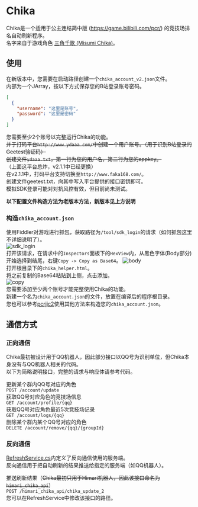 # Chika
Chika是一个适用于公主连结简中版 (https://game.bilibili.com/pcr/) 的竞技场排名自动刷新程序。  
名字来自于游戏角色 [三角千歌 (Misumi Chika)](https://zh.moegirl.org.cn/index.php?title=%E4%B8%89%E8%A7%92%E5%8D%83%E6%AD%8C)。

## 使用
在新版本中，您需要在启动路径创建一个```chika_account_v2.json```文件。  
内部为一个JArray，按以下方式保存您的B站登录账号密码。
```json
[
  {
    "username": "这里是账号",
    "password": "这里是密码"
  }
]
```
您需要至少2个账号以完整运行Chika的功能。  
~~并于打码平台```http://www.ydaaa.com/```中创建一个用户账号。（用于识别B站登录的Geetest验证码）~~  
~~创建文件```ydaaa.txt```，第一行为您的用户名，第二行为您的appkey。~~  
（上面这平台总炸，v2.1.1中已经更换）  
在v2.1.1中，打码平台支持切换至```http://www.faka168.com/```。  
创建文件geetest.txt，向其中写入平台提供的接口密钥即可。  
模拟SDK登录可能对对抗风控有效，但目前尚未测试。  

**以下配置文件构造方法为老版本方法，新版本见上方说明**
### 构造```chika_account.json```
使用Fiddler对游戏进行抓包，获取路径为```/tool/sdk_login```的请求（如何抓包这里不详细说明了）。  
![sdk_login](https://s3.ax1x.com/2021/01/29/yisxoT.png)  
打开该请求，在请求中的```Inspectors```面板下的```HexView```内，从黑色字体(Body部分)开始选择到结尾，右键```Copy -> Copy as Base64```。
![body](https://s3.ax1x.com/2021/01/29/yiy1OI.png)  
打开根目录下的```chika_helper.html```。  
将之前复制的Base64粘贴到上侧，点击添加。  
![copy](https://s3.ax1x.com/2021/01/29/yiyy7V.png)  
您需要添加至少两个账号才能完整使用Chika的功能。  
新建一个名为```chika_account.json```的文件，放置在编译后的程序根目录。  
您也可以参考[pcrjjc2](https://github.com/qq1176321897/pcrjjc2)使用其他方法来构造您的```chika_account.json```。  

## 通信方式
### 正向通信
Chika最初被设计用于QQ机器人，因此部分接口以QQ号为识别单位，但Chika本身没有与QQ机器人相关的代码。  
以下为简略说明接口，完整的请求与响应体请参考代码。  
  
更新某个群内QQ号对应的角色  
```POST /account/update```  
获取QQ号对应角色的竞技场信息  
```GET /account/profile/{qq}```  
获取QQ号对应角色最近5次竞技场记录  
```GET /account/logs/{qq}```  
删除某个群内某个QQ号对应的角色  
```DELETE /account/remove/{qq}/{groupId}```  
  
### 反向通信
[RefreshService.cs](https://github.com/Kengxxiao/Chika/blob/master/Chika/GameCore/RefreshService.cs#L18)内定义了反向通信使用的服务端。  
反向通信用于把自动刷新的结果推送给指定的服务端（如QQ机器人）。  
  
推送刷新结果（~~Chika最初只用于Himari机器人，因此该接口命名为```himari_chika_api```~~）    
```POST /himari_chika_api/chika_update_2```  
您可以在RefreshService中修改该接口的路径。  
